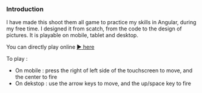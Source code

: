 ### Introduction

I have made this shoot them all game to practice my skills in Angular, during my free time. I designed it from scatch, from the code to the design of pictures. It is playable on mobile, tablet and desktop. 

You can directly play online [:arrow_forward: here](https://invader-2437c.web.app/game)

To play :
- On mobile : press the right of left side of the touchscreen to move, and the center to fire
- On dekstop : use the arrow keys to move, and the up/space key to fire
